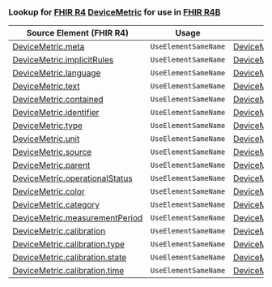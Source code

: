 ### Lookup for [FHIR R4](https://hl7.org/fhir/R4/) [DeviceMetric](https://hl7.org/fhir/R4/DeviceMetric.html) for use in [FHIR R4B](https://hl7.org/fhir/R4B/)

| Source Element (FHIR R4) | Usage | Target |
| -------------- | ----- | ------ |
| [DeviceMetric.meta](https://hl7.org/fhir/R4/DeviceMetric.html#resource) | `UseElementSameName` | [DeviceMetric.meta](https://hl7.org/fhir/R4B/DeviceMetric.html#resource) |
| [DeviceMetric.implicitRules](https://hl7.org/fhir/R4/DeviceMetric.html#resource) | `UseElementSameName` | [DeviceMetric.implicitRules](https://hl7.org/fhir/R4B/DeviceMetric.html#resource) |
| [DeviceMetric.language](https://hl7.org/fhir/R4/DeviceMetric.html#resource) | `UseElementSameName` | [DeviceMetric.language](https://hl7.org/fhir/R4B/DeviceMetric.html#resource) |
| [DeviceMetric.text](https://hl7.org/fhir/R4/DeviceMetric.html#resource) | `UseElementSameName` | [DeviceMetric.text](https://hl7.org/fhir/R4B/DeviceMetric.html#resource) |
| [DeviceMetric.contained](https://hl7.org/fhir/R4/DeviceMetric.html#resource) | `UseElementSameName` | [DeviceMetric.contained](https://hl7.org/fhir/R4B/DeviceMetric.html#resource) |
| [DeviceMetric.identifier](https://hl7.org/fhir/R4/DeviceMetric.html#resource) | `UseElementSameName` | [DeviceMetric.identifier](https://hl7.org/fhir/R4B/DeviceMetric.html#resource) |
| [DeviceMetric.type](https://hl7.org/fhir/R4/DeviceMetric.html#resource) | `UseElementSameName` | [DeviceMetric.type](https://hl7.org/fhir/R4B/DeviceMetric.html#resource) |
| [DeviceMetric.unit](https://hl7.org/fhir/R4/DeviceMetric.html#resource) | `UseElementSameName` | [DeviceMetric.unit](https://hl7.org/fhir/R4B/DeviceMetric.html#resource) |
| [DeviceMetric.source](https://hl7.org/fhir/R4/DeviceMetric.html#resource) | `UseElementSameName` | [DeviceMetric.source](https://hl7.org/fhir/R4B/DeviceMetric.html#resource) |
| [DeviceMetric.parent](https://hl7.org/fhir/R4/DeviceMetric.html#resource) | `UseElementSameName` | [DeviceMetric.parent](https://hl7.org/fhir/R4B/DeviceMetric.html#resource) |
| [DeviceMetric.operationalStatus](https://hl7.org/fhir/R4/DeviceMetric.html#resource) | `UseElementSameName` | [DeviceMetric.operationalStatus](https://hl7.org/fhir/R4B/DeviceMetric.html#resource) |
| [DeviceMetric.color](https://hl7.org/fhir/R4/DeviceMetric.html#resource) | `UseElementSameName` | [DeviceMetric.color](https://hl7.org/fhir/R4B/DeviceMetric.html#resource) |
| [DeviceMetric.category](https://hl7.org/fhir/R4/DeviceMetric.html#resource) | `UseElementSameName` | [DeviceMetric.category](https://hl7.org/fhir/R4B/DeviceMetric.html#resource) |
| [DeviceMetric.measurementPeriod](https://hl7.org/fhir/R4/DeviceMetric.html#resource) | `UseElementSameName` | [DeviceMetric.measurementPeriod](https://hl7.org/fhir/R4B/DeviceMetric.html#resource) |
| [DeviceMetric.calibration](https://hl7.org/fhir/R4/DeviceMetric.html#resource) | `UseElementSameName` | [DeviceMetric.calibration](https://hl7.org/fhir/R4B/DeviceMetric.html#resource) |
| [DeviceMetric.calibration.type](https://hl7.org/fhir/R4/DeviceMetric.html#resource) | `UseElementSameName` | [DeviceMetric.calibration.type](https://hl7.org/fhir/R4B/DeviceMetric.html#resource) |
| [DeviceMetric.calibration.state](https://hl7.org/fhir/R4/DeviceMetric.html#resource) | `UseElementSameName` | [DeviceMetric.calibration.state](https://hl7.org/fhir/R4B/DeviceMetric.html#resource) |
| [DeviceMetric.calibration.time](https://hl7.org/fhir/R4/DeviceMetric.html#resource) | `UseElementSameName` | [DeviceMetric.calibration.time](https://hl7.org/fhir/R4B/DeviceMetric.html#resource) |
